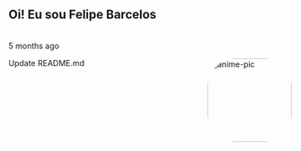 ## Oi! Eu sou Felipe Barcelos

<div style="display: inline_block"><br>
5 months ago

Update README.md
      <img align="right" alt="anime-pic" height="150" style="border-radius:50px;"
src="https://madmuseum.org/sites/default/files/styles/5_x_3/public/2019/02/Ghost%20in%20the%20Shell_01_0.jpg?itok=vdR3Dmle%22%3E">

